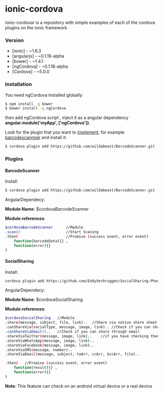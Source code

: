 # ionic-cordova

ionic-cordovar is a repository with simple examples of each of the cordova plugins on the ionic framework. 






### Version

* [ionic] - ~1.6.3
* [angularjs] - ~0.1.19-alpha
* [bower] - ~1.4.1
* [ngCordova] - ~0.1.18-alpha
* [Cordova] - ~5.0.0






### Installation

You need ngCordova installed globally:

```sh
$ npm install -g bower 
$ bower install -g ngCordova
```

then add ngCordova script **<script src="lib/ngCordova/dist/ng-cordova.js"></script>**, 
inject it as a angular dependency **angular.module('myApp', ['ngCordova'])**.

Look for the plugin that you want to  [implement](http://ngcordova.com/docs/plugins/), for example 
[barcodescannner](http://ngcordova.com/docs/plugins/barcodeScanner/) and install it:

```sh
$ cordova plugin add https://github.com/wildabeast/BarcodeScanner.git
```






### Plugins

#### BarcodeScanner

Install:

```sh
$ cordova plugin add https://github.com/wildabeast/BarcodeScanner.git
```

AngularDependecy:

**Module Name**: $cordovaBarcodeScanner

**Module references**:

```sh
$cordovaBarcodeScanner  	//Module		
.scan()						//Start Scaning
.then( 					    //Promise (success event, error event)
    function(barcodeData){} , 
    function(error){} 
)
```






#### SocialSharing

Install:

```sh
cordova plugin add https://github.com/EddyVerbruggen/SocialSharing-PhoneGap-Plugin.git
```

AngularDependecy:

**Module Name**: $cordovaSocialSharing

**Module references**:

```sh
$cordovaSocialSharing  	//Module
.share(message, subject, file, link)..	//Share via native share sheet
.canShareVia(socialType, message, image, link).. //Check if you can share through a socialtype (twitter, facebook)
.canShareViaEmail()..	//Check if you can share through email
.shareViaTwitter(message, image, link)..	//if you have checking then you directly share by twitter..
.shareViaWhatsApp(message, image, link)..						
.shareViaFacebook(message, image, link)..						
.shareViaSMS(message, number)..					
.shareViaEmail(message, subject, toArr, ccArr, bccArr, file)..

.then( 	 //Promise (success event, error event)
    function(result){} , 
    function(error){} 
)
```

**Note**: This feature can check on an android virtual device or a real device

